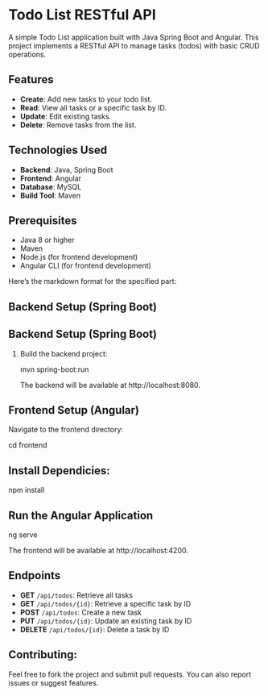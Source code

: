 # Todo List RESTful API

A simple Todo List application built with Java Spring Boot and Angular. This project implements a RESTful API to manage tasks (todos) with basic CRUD operations.

## Features

- **Create**: Add new tasks to your todo list.
- **Read**: View all tasks or a specific task by ID.
- **Update**: Edit existing tasks.
- **Delete**: Remove tasks from the list.

## Technologies Used

- **Backend**: Java, Spring Boot
- **Frontend**: Angular
- **Database**: MySQL 
- **Build Tool**: Maven

## Prerequisites

- Java 8 or higher
- Maven
- Node.js (for frontend development)
- Angular CLI (for frontend development)

Here’s the markdown format for the specified part:

## Backend Setup (Spring Boot)

## Backend Setup (Spring Boot)

1. Build the backend project:

    mvn spring-boot:run

   The backend will be available at http://localhost:8080.

## Frontend Setup (Angular)
Navigate to the frontend directory:


cd frontend

## Install Dependicies:

npm install

## Run the Angular Application

ng serve

The frontend will be available at http://localhost:4200.

## Endpoints

- **GET** `/api/todos`: Retrieve all tasks
- **GET** `/api/todos/{id}`: Retrieve a specific task by ID
- **POST** `/api/todos`: Create a new task
- **PUT** `/api/todos/{id}`: Update an existing task by ID
- **DELETE** `/api/todos/{id}`: Delete a task by ID


## Contributing:
Feel free to fork the project and submit pull requests. You can also report issues or suggest features.



